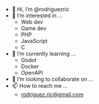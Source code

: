 - 👋 Hi, I’m @rodriguezric
- 👀 I’m interested in ...
  * Web dev
  * Game dev
  * PHP
  * JavaScript
  * C
- 🌱 I’m currently learning ...
  * Godot
  * Docker
  * OpenAPI
- 💞️ I’m looking to collaborate on ...
- 📫 How to reach me ...
  * rodriguez.ric@gmail.com
